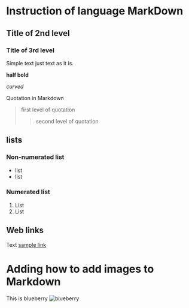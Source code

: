 # Instruction of language MarkDown

## Title of 2nd level
### Title of 3rd level

Simple text just text as it is.

**half bold**

*curved*

Quotation in Markdown
> first level of quotation
>> second level of quotation

## lists
### Non-numerated list
* list
* list

### Numerated list
1. List
2. List

## Web links
Text [sample link](http.example.com "appearing hint")

# Adding how to add images to Markdown
This is blueberry
![blueberry](Blueberry.jpg)